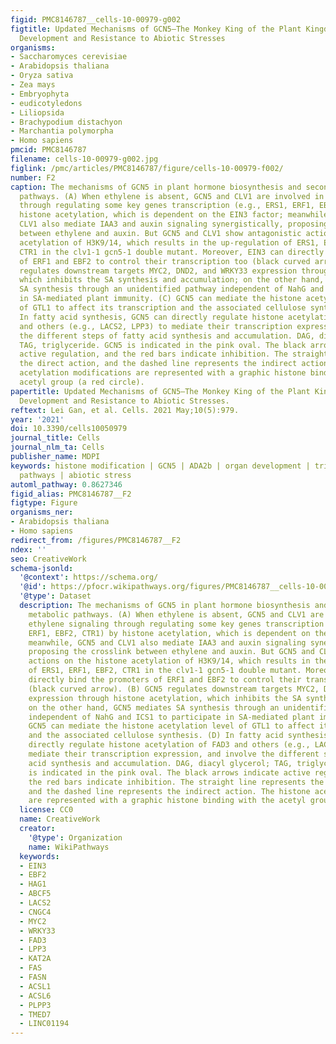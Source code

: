 ```yaml
---
figid: PMC8146787__cells-10-00979-g002
figtitle: Updated Mechanisms of GCN5—The Monkey King of the Plant Kingdom in Plant
  Development and Resistance to Abiotic Stresses
organisms:
- Saccharomyces cerevisiae
- Arabidopsis thaliana
- Oryza sativa
- Zea mays
- Embryophyta
- eudicotyledons
- Liliopsida
- Brachypodium distachyon
- Marchantia polymorpha
- Homo sapiens
pmcid: PMC8146787
filename: cells-10-00979-g002.jpg
figlink: /pmc/articles/PMC8146787/figure/cells-10-00979-f002/
number: F2
caption: The mechanisms of GCN5 in plant hormone biosynthesis and secondary metabolic
  pathways. (A) When ethylene is absent, GCN5 and CLV1 are involved in ethylene signaling
  through regulating some key genes transcription (e.g., ERS1, ERF1, EBF2, CTR1) by
  histone acetylation, which is dependent on the EIN3 factor; meanwhile, GCN5 and
  CLV1 also mediate IAA3 and auxin signaling synergistically, proposing the crosslink
  between ethylene and auxin. But GCN5 and CLV1 show antagonistic actions on the histone
  acetylation of H3K9/14, which results in the up-regulation of ERS1, ERF1, EBF2,
  CTR1 in the clv1-1 gcn5-1 double mutant. Moreover, EIN3 can directly bind the promoters
  of ERF1 and EBF2 to control their transcription too (black curved arrow). (B) GCN5
  regulates downstream targets MYC2, DND2, and WRKY33 expression through histone acetylation,
  which inhibits the SA synthesis and accumulation; on the other hand, GCN5 mediates
  SA synthesis through an unidentified pathway independent of NahG and ICS1 to participate
  in SA-mediated plant immunity. (C) GCN5 can mediate the histone acetylation level
  of GTL1 to affect its transcription and the associated cellulose synthesis. (D)
  In fatty acid synthesis, GCN5 can directly regulate histone acetylation of FAD3
  and others (e.g., LACS2, LPP3) to mediate their transcription expression, and involve
  the different steps of fatty acid synthesis and accumulation. DAG, diacyl glycerol;
  TAG, triglyceride. GCN5 is indicated in the pink oval. The black arrows indicate
  active regulation, and the red bars indicate inhibition. The straight line represents
  the direct action, and the dashed line represents the indirect action. The histone
  acetylation modifications are represented with a graphic histone binding with the
  acetyl group (a red circle).
papertitle: Updated Mechanisms of GCN5—The Monkey King of the Plant Kingdom in Plant
  Development and Resistance to Abiotic Stresses.
reftext: Lei Gan, et al. Cells. 2021 May;10(5):979.
year: '2021'
doi: 10.3390/cells10050979
journal_title: Cells
journal_nlm_ta: Cells
publisher_name: MDPI
keywords: histone modification | GCN5 | ADA2b | organ development | trichome | signaling
  pathways | abiotic stress
automl_pathway: 0.8627346
figid_alias: PMC8146787__F2
figtype: Figure
organisms_ner:
- Arabidopsis thaliana
- Homo sapiens
redirect_from: /figures/PMC8146787__F2
ndex: ''
seo: CreativeWork
schema-jsonld:
  '@context': https://schema.org/
  '@id': https://pfocr.wikipathways.org/figures/PMC8146787__cells-10-00979-g002.html
  '@type': Dataset
  description: The mechanisms of GCN5 in plant hormone biosynthesis and secondary
    metabolic pathways. (A) When ethylene is absent, GCN5 and CLV1 are involved in
    ethylene signaling through regulating some key genes transcription (e.g., ERS1,
    ERF1, EBF2, CTR1) by histone acetylation, which is dependent on the EIN3 factor;
    meanwhile, GCN5 and CLV1 also mediate IAA3 and auxin signaling synergistically,
    proposing the crosslink between ethylene and auxin. But GCN5 and CLV1 show antagonistic
    actions on the histone acetylation of H3K9/14, which results in the up-regulation
    of ERS1, ERF1, EBF2, CTR1 in the clv1-1 gcn5-1 double mutant. Moreover, EIN3 can
    directly bind the promoters of ERF1 and EBF2 to control their transcription too
    (black curved arrow). (B) GCN5 regulates downstream targets MYC2, DND2, and WRKY33
    expression through histone acetylation, which inhibits the SA synthesis and accumulation;
    on the other hand, GCN5 mediates SA synthesis through an unidentified pathway
    independent of NahG and ICS1 to participate in SA-mediated plant immunity. (C)
    GCN5 can mediate the histone acetylation level of GTL1 to affect its transcription
    and the associated cellulose synthesis. (D) In fatty acid synthesis, GCN5 can
    directly regulate histone acetylation of FAD3 and others (e.g., LACS2, LPP3) to
    mediate their transcription expression, and involve the different steps of fatty
    acid synthesis and accumulation. DAG, diacyl glycerol; TAG, triglyceride. GCN5
    is indicated in the pink oval. The black arrows indicate active regulation, and
    the red bars indicate inhibition. The straight line represents the direct action,
    and the dashed line represents the indirect action. The histone acetylation modifications
    are represented with a graphic histone binding with the acetyl group (a red circle).
  license: CC0
  name: CreativeWork
  creator:
    '@type': Organization
    name: WikiPathways
  keywords:
  - EIN3
  - EBF2
  - HAG1
  - ABCF5
  - LACS2
  - CNGC4
  - MYC2
  - WRKY33
  - FAD3
  - LPP3
  - KAT2A
  - FAS
  - FASN
  - ACSL1
  - ACSL6
  - PLPP3
  - TMED7
  - LINC01194
---
```

